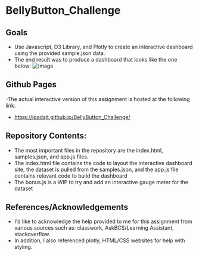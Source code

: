 # BellyButton_Challenge
## Goals
- Use Javascript, D3 Library, and Plotly to create an interactive dashboard using the provided sample.json data.
- The end result was to produce a dashboard that looks like the one below: 
![image](https://user-images.githubusercontent.com/117694350/230511736-d30fdb1c-2681-44d7-997c-ac41f0d1376d.png)

## Github Pages
-The actual interactive version of this assignment is hosted at the following link:
- https://ipadajt.github.io/BellyButton_Challenge/


## Repository Contents:
- The most important files in the repository are the index.html, samples.json, and app.js files.
- The index.html file contains the code to layout the interactive dashboard site, the dataset is pulled from the samples.json, and the app.js file contains relevant code to build the dashboard
- The bonus.js is a WIP to try and add an interactive gauge meter for the dataset

## References/Acknowledgements
- I'd like to acknowledge the help provided to me for this assignment from various sources such as: classwork, AskBCS/Learning Assistant, stackoverflow.
- In addition, I also referenced plotly, HTML/CSS websites for help with styling. 

